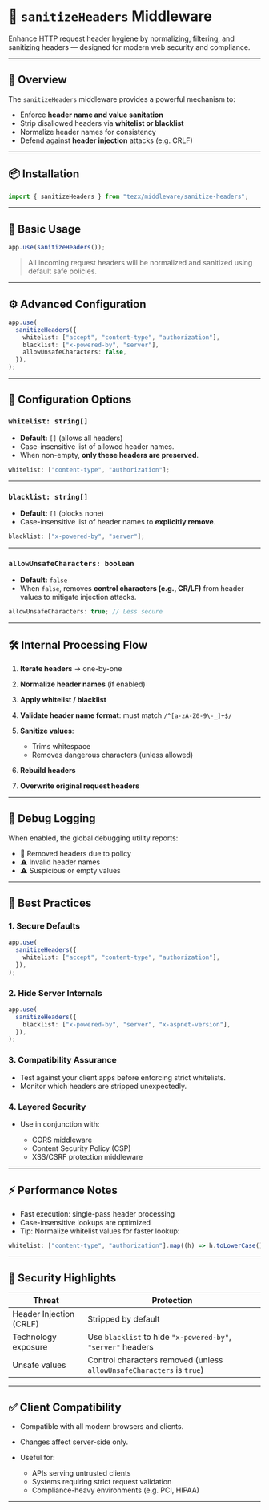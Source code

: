 # 🧼 `sanitizeHeaders` Middleware

Enhance HTTP request header hygiene by normalizing, filtering, and sanitizing headers — designed for modern web security and compliance.

---

## 📌 Overview

The `sanitizeHeaders` middleware provides a powerful mechanism to:

* Enforce **header name and value sanitation**
* Strip disallowed headers via **whitelist or blacklist**
* Normalize header names for consistency
* Defend against **header injection** attacks (e.g. CRLF)

---

## 📦 Installation

```ts
import { sanitizeHeaders } from "tezx/middleware/sanitize-headers";
```

---

## 🚀 Basic Usage

```ts
app.use(sanitizeHeaders());
```

> All incoming request headers will be normalized and sanitized using default safe policies.

---

## ⚙️ Advanced Configuration

```ts
app.use(
  sanitizeHeaders({
    whitelist: ["accept", "content-type", "authorization"],
    blacklist: ["x-powered-by", "server"],
    allowUnsafeCharacters: false,
  }),
);
```

---

## 🔧 Configuration Options

### `whitelist: string[]`

* **Default:** `[]` (allows all headers)
* Case-insensitive list of allowed header names.
* When non-empty, **only these headers are preserved**.

```ts
whitelist: ["content-type", "authorization"];
```

---

### `blacklist: string[]`

* **Default:** `[]` (blocks none)
* Case-insensitive list of header names to **explicitly remove**.

```ts
blacklist: ["x-powered-by", "server"];
```

---

### `allowUnsafeCharacters: boolean`

* **Default:** `false`
* When `false`, removes **control characters (e.g., CR/LF)** from header values to mitigate injection attacks.

```ts
allowUnsafeCharacters: true; // Less secure
```

---

## 🛠 Internal Processing Flow

1. **Iterate headers** → one-by-one
2. **Normalize header names** (if enabled)
3. **Apply whitelist / blacklist**
4. **Validate header name format**: must match `/^[a-zA-Z0-9\-_]+$/`
5. **Sanitize values**:

   * Trims whitespace
   * Removes dangerous characters (unless allowed)
6. **Rebuild headers**
7. **Overwrite original request headers**

---

## 🐛 Debug Logging

When enabled, the global debugging utility reports:

* 🚫 Removed headers due to policy
* ⚠️ Invalid header names
* ⚠️ Suspicious or empty values

---

## 🧠 Best Practices

### 1. Secure Defaults

```ts
app.use(
  sanitizeHeaders({
    whitelist: ["accept", "content-type", "authorization"],
  }),
);
```

### 2. Hide Server Internals

```ts
app.use(
  sanitizeHeaders({
    blacklist: ["x-powered-by", "server", "x-aspnet-version"],
  }),
);
```

### 3. Compatibility Assurance

* Test against your client apps before enforcing strict whitelists.
* Monitor which headers are stripped unexpectedly.

### 4. Layered Security

* Use in conjunction with:

  * CORS middleware
  * Content Security Policy (CSP)
  * XSS/CSRF protection middleware

---

## ⚡ Performance Notes

* Fast execution: single-pass header processing
* Case-insensitive lookups are optimized
* Tip: Normalize whitelist values for faster lookup:

```ts
whitelist: ["content-type", "authorization"].map((h) => h.toLowerCase());
```

---

## 🔐 Security Highlights

| Threat                  | Protection                                                            |
| ----------------------- | --------------------------------------------------------------------- |
| Header Injection (CRLF) | Stripped by default                                                   |
| Technology exposure     | Use `blacklist` to hide `"x-powered-by"`, `"server"` headers          |
| Unsafe values           | Control characters removed (unless `allowUnsafeCharacters` is `true`) |

---

## ✅ Client Compatibility

* Compatible with all modern browsers and clients.
* Changes affect server-side only.
* Useful for:

  * APIs serving untrusted clients
  * Systems requiring strict request validation
  * Compliance-heavy environments (e.g. PCI, HIPAA)

---
